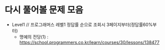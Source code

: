# 다시 풀어볼 문제 모음

* Level1    // 프로그래머스 레벨1 정답률 순으로 조회시 3페이지부터(정답률60%부터)
  - 명예의 전당(1) : https://school.programmers.co.kr/learn/courses/30/lessons/138477

